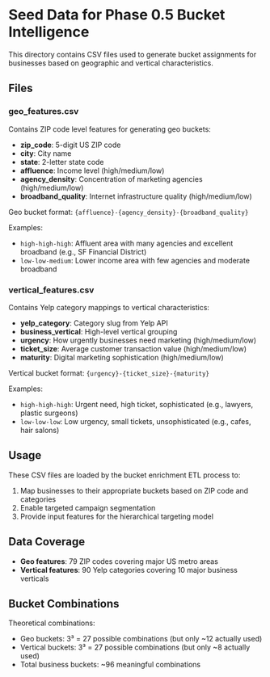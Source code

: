 # Seed Data for Phase 0.5 Bucket Intelligence

This directory contains CSV files used to generate bucket assignments for businesses based on geographic and vertical characteristics.

## Files

### geo_features.csv
Contains ZIP code level features for generating geo buckets:
- **zip_code**: 5-digit US ZIP code
- **city**: City name
- **state**: 2-letter state code
- **affluence**: Income level (high/medium/low)
- **agency_density**: Concentration of marketing agencies (high/medium/low)
- **broadband_quality**: Internet infrastructure quality (high/medium/low)

Geo bucket format: `{affluence}-{agency_density}-{broadband_quality}`

Examples:
- `high-high-high`: Affluent area with many agencies and excellent broadband (e.g., SF Financial District)
- `low-low-medium`: Lower income area with few agencies and moderate broadband

### vertical_features.csv
Contains Yelp category mappings to vertical characteristics:
- **yelp_category**: Category slug from Yelp API
- **business_vertical**: High-level vertical grouping
- **urgency**: How urgently businesses need marketing (high/medium/low)
- **ticket_size**: Average customer transaction value (high/medium/low)
- **maturity**: Digital marketing sophistication (high/medium/low)

Vertical bucket format: `{urgency}-{ticket_size}-{maturity}`

Examples:
- `high-high-high`: Urgent need, high ticket, sophisticated (e.g., lawyers, plastic surgeons)
- `low-low-low`: Low urgency, small tickets, unsophisticated (e.g., cafes, hair salons)

## Usage

These CSV files are loaded by the bucket enrichment ETL process to:
1. Map businesses to their appropriate buckets based on ZIP code and categories
2. Enable targeted campaign segmentation
3. Provide input features for the hierarchical targeting model

## Data Coverage

- **Geo features**: 79 ZIP codes covering major US metro areas
- **Vertical features**: 90 Yelp categories covering 10 major business verticals

## Bucket Combinations

Theoretical combinations:
- Geo buckets: 3³ = 27 possible combinations (but only ~12 actually used)
- Vertical buckets: 3³ = 27 possible combinations (but only ~8 actually used)
- Total business buckets: ~96 meaningful combinations